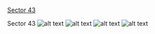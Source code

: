 [Sector 43](#sector43)

<a name = "sector43"></a>
Sector 43
![alt text](/images/HAT-P-56_Sector_43/HAT-P-56_Sector_43_a_TimeSeries.png)
![alt text](/images/HAT-P-56_Sector_43/HAT-P-56_Sector_43_b_FoldedLightCurve.png)
![alt text](/images/HAT-P-56_Sector_43/HAT-P-56_Sector_43_b_IndividualTransitsWithFit.png)
![alt text](/images/HAT-P-56_Sector_43/HAT-P-56_Sector_43_c_TimingResiduals.png)

